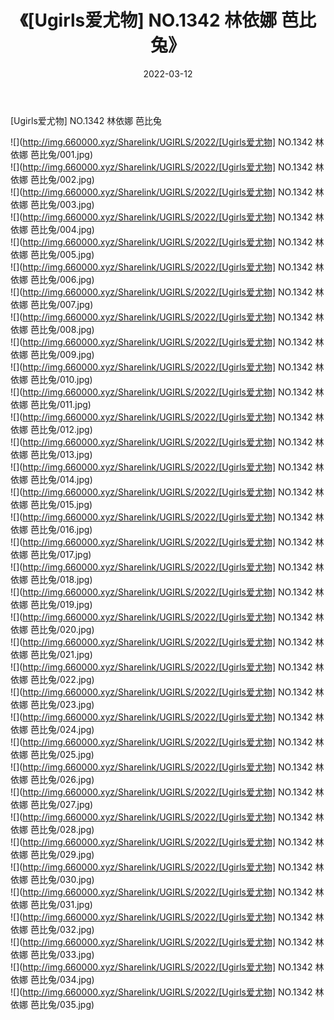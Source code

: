 ﻿---
layout: post
title:  《[Ugirls爱尤物] NO.1342 林依娜 芭比兔》
date:   2022-03-12
img: http://img.660000.xyz/Sharelink/UGIRLS/2022/[Ugirls爱尤物] NO.1342 林依娜 芭比兔/000.jpg
categories: [美女, 清纯, 唯美]
---

[Ugirls爱尤物] NO.1342 林依娜 芭比兔

 ![](http://img.660000.xyz/Sharelink/UGIRLS/2022/[Ugirls爱尤物] NO.1342 林依娜 芭比兔/001.jpg) <br>![](http://img.660000.xyz/Sharelink/UGIRLS/2022/[Ugirls爱尤物] NO.1342 林依娜 芭比兔/002.jpg) <br>![](http://img.660000.xyz/Sharelink/UGIRLS/2022/[Ugirls爱尤物] NO.1342 林依娜 芭比兔/003.jpg) <br>![](http://img.660000.xyz/Sharelink/UGIRLS/2022/[Ugirls爱尤物] NO.1342 林依娜 芭比兔/004.jpg) <br>![](http://img.660000.xyz/Sharelink/UGIRLS/2022/[Ugirls爱尤物] NO.1342 林依娜 芭比兔/005.jpg) <br>![](http://img.660000.xyz/Sharelink/UGIRLS/2022/[Ugirls爱尤物] NO.1342 林依娜 芭比兔/006.jpg) <br>![](http://img.660000.xyz/Sharelink/UGIRLS/2022/[Ugirls爱尤物] NO.1342 林依娜 芭比兔/007.jpg) <br>![](http://img.660000.xyz/Sharelink/UGIRLS/2022/[Ugirls爱尤物] NO.1342 林依娜 芭比兔/008.jpg) <br>![](http://img.660000.xyz/Sharelink/UGIRLS/2022/[Ugirls爱尤物] NO.1342 林依娜 芭比兔/009.jpg) <br>![](http://img.660000.xyz/Sharelink/UGIRLS/2022/[Ugirls爱尤物] NO.1342 林依娜 芭比兔/010.jpg) <br>![](http://img.660000.xyz/Sharelink/UGIRLS/2022/[Ugirls爱尤物] NO.1342 林依娜 芭比兔/011.jpg) <br>![](http://img.660000.xyz/Sharelink/UGIRLS/2022/[Ugirls爱尤物] NO.1342 林依娜 芭比兔/012.jpg) <br>![](http://img.660000.xyz/Sharelink/UGIRLS/2022/[Ugirls爱尤物] NO.1342 林依娜 芭比兔/013.jpg) <br>![](http://img.660000.xyz/Sharelink/UGIRLS/2022/[Ugirls爱尤物] NO.1342 林依娜 芭比兔/014.jpg) <br>![](http://img.660000.xyz/Sharelink/UGIRLS/2022/[Ugirls爱尤物] NO.1342 林依娜 芭比兔/015.jpg) <br>![](http://img.660000.xyz/Sharelink/UGIRLS/2022/[Ugirls爱尤物] NO.1342 林依娜 芭比兔/016.jpg) <br>![](http://img.660000.xyz/Sharelink/UGIRLS/2022/[Ugirls爱尤物] NO.1342 林依娜 芭比兔/017.jpg) <br>![](http://img.660000.xyz/Sharelink/UGIRLS/2022/[Ugirls爱尤物] NO.1342 林依娜 芭比兔/018.jpg) <br>![](http://img.660000.xyz/Sharelink/UGIRLS/2022/[Ugirls爱尤物] NO.1342 林依娜 芭比兔/019.jpg) <br>![](http://img.660000.xyz/Sharelink/UGIRLS/2022/[Ugirls爱尤物] NO.1342 林依娜 芭比兔/020.jpg) <br>![](http://img.660000.xyz/Sharelink/UGIRLS/2022/[Ugirls爱尤物] NO.1342 林依娜 芭比兔/021.jpg) <br>![](http://img.660000.xyz/Sharelink/UGIRLS/2022/[Ugirls爱尤物] NO.1342 林依娜 芭比兔/022.jpg) <br>![](http://img.660000.xyz/Sharelink/UGIRLS/2022/[Ugirls爱尤物] NO.1342 林依娜 芭比兔/023.jpg) <br>![](http://img.660000.xyz/Sharelink/UGIRLS/2022/[Ugirls爱尤物] NO.1342 林依娜 芭比兔/024.jpg) <br>![](http://img.660000.xyz/Sharelink/UGIRLS/2022/[Ugirls爱尤物] NO.1342 林依娜 芭比兔/025.jpg) <br>![](http://img.660000.xyz/Sharelink/UGIRLS/2022/[Ugirls爱尤物] NO.1342 林依娜 芭比兔/026.jpg) <br>![](http://img.660000.xyz/Sharelink/UGIRLS/2022/[Ugirls爱尤物] NO.1342 林依娜 芭比兔/027.jpg) <br>![](http://img.660000.xyz/Sharelink/UGIRLS/2022/[Ugirls爱尤物] NO.1342 林依娜 芭比兔/028.jpg) <br>![](http://img.660000.xyz/Sharelink/UGIRLS/2022/[Ugirls爱尤物] NO.1342 林依娜 芭比兔/029.jpg) <br>![](http://img.660000.xyz/Sharelink/UGIRLS/2022/[Ugirls爱尤物] NO.1342 林依娜 芭比兔/030.jpg) <br>![](http://img.660000.xyz/Sharelink/UGIRLS/2022/[Ugirls爱尤物] NO.1342 林依娜 芭比兔/031.jpg) <br>![](http://img.660000.xyz/Sharelink/UGIRLS/2022/[Ugirls爱尤物] NO.1342 林依娜 芭比兔/032.jpg) <br>![](http://img.660000.xyz/Sharelink/UGIRLS/2022/[Ugirls爱尤物] NO.1342 林依娜 芭比兔/033.jpg) <br>![](http://img.660000.xyz/Sharelink/UGIRLS/2022/[Ugirls爱尤物] NO.1342 林依娜 芭比兔/034.jpg) <br>![](http://img.660000.xyz/Sharelink/UGIRLS/2022/[Ugirls爱尤物] NO.1342 林依娜 芭比兔/035.jpg) <br>